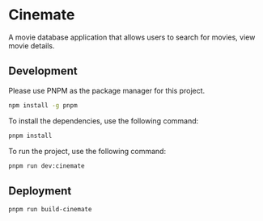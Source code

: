 # Cinemate

A movie database application that allows users to search for movies, view movie details.

## Development

Please use PNPM as the package manager for this project.

```bash
npm install -g pnpm
```

To install the dependencies, use the following command:

```bash
pnpm install
```

To run the project, use the following command:

```bash
pnpm run dev:cinemate
```

## Deployment

```bash
pnpm run build-cinemate
```
